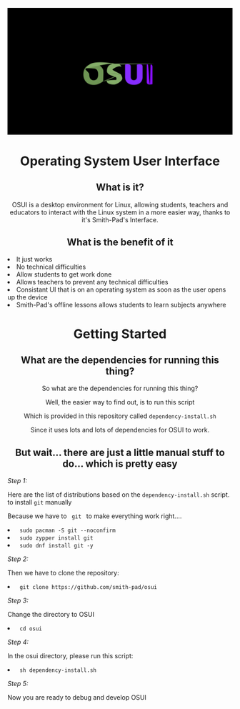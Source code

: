 <img src="./osui-logo.png"></img>


<h1 align="center">Operating System User Interface </h1>



<h2 align="center">What is it?</h2>

<p align="center">
OSUI is a desktop environment for Linux, allowing students, teachers and 
educators to interact with the Linux system in a more easier way, thanks
to it's Smith-Pad's Interface.
</p>


<h2 align="center">What is the benefit of it</h2>

<li> It just works </li>
<li> No technical difficulties </li>
<li> Allow students to get work done </li>
<li> Allows teachers to prevent any technical difficulties </li>
<li> Consistant UI that is on an operating system as soon as the user opens up the device</li>
<li> Smith-Pad's offline lessons allows students to learn subjects anywhere </li>

<h1 align="center">Getting Started</h1>
<h2 align="center">What are the dependencies for running this thing?</h2>
<p align="center">
So what are the dependencies for running this thing? 
</p>

<p align="center">
Well, the easier way to find out, is to run this script 
</p>

<p align="center">
Which is provided in this repository called <code>dependency-install.sh</code> 
</p>


<p align="center">
Since it uses lots and lots of dependencies for OSUI to work. 
</p>

<h2 align="center">But wait... there are just a little manual stuff to do... which is pretty easy</h2>

<i> Step 1: </i>



<p align="left"> 
Here are the list of distributions based on the <code>dependency-install.sh</code> script. 
to install <code>git</code> manually 
</p>

<p align="left"> 
Because we have to <code> git </code> to make everything work right....
</p>


<li align="left">
<code> sudo pacman -S git --noconfirm </code>
</li>



<li align="left">
<code> sudo zypper install git </code>
</li>


<li align="left">
<code> sudo dnf install git -y </code>
</li>



<i> Step 2: </i>



<p align="left"> 
Then we have to clone the repository: 
</p>


<li align="left">
<code> git clone https://github.com/smith-pad/osui </code>
</li>

<i> Step 3: </i>



<p align="left"> 
Change the directory to OSUI 
</p>

<li align="left">
<code> cd osui</code>
</li>


<i> Step 4: </i>



<p align="left"> 
In the osui directory, please run this script: 
</p>

<li align="left">
<code> sh dependency-install.sh</code>
</li>


<i> Step 5: </i>



<p align="left"> 
Now you are ready to debug and develop OSUI 
</p>